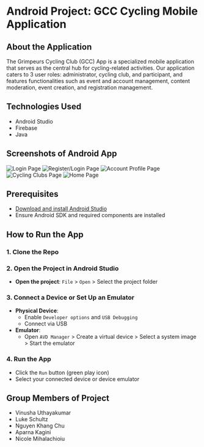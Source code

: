 # Android Project: GCC Cycling Mobile Application

## About the Application
The Grimpeurs Cycling Club (GCC) App is a specialized mobile application that serves as the central hub for cycling-related activities. Our application caters to 3 user roles: administrator, cycling club, and participant, and features functionalities such as event and account management, content moderation, event creation, and registration management.

## Technologies Used
- Android Studio
- Firebase
- Java

## Screenshots of Android App
![Login Page](Screenshot_2023-12-06_225703.png)
![Register/Login Page](Screenshot_2023-12-06_225804.png)
![Account Profile Page](Screenshot_2023-12-06_225209.png)
![Cycling Clubs Page](Screenshot_2023-12-06_224829.png)
![Home Page](Screenshot_2023-12-06_224149.png)

## Prerequisites
- [Download and install Android Studio](https://developer.android.com/studio)
- Ensure Android SDK and required components are installed

## How to Run the App

### 1. Clone the Repo

### 2. Open the Project in Android Studio
- **Open the project**: `File` > `Open` > Select the project folder

### 3. Connect a Device or Set Up an Emulator
- **Physical Device**: 
  - Enable `Developer options` and `USB Debugging`
  - Connect via USB
- **Emulator**: 
  - Open `AVD Manager` > Create a virtual device > Select a system image > Start the emulator

### 4. Run the App
- Click the `Run` button (green play icon)
- Select your connected device or device emulator

## Group Members of Project

- Vinusha Uthayakumar
- Luke Schultz
- Nguyen Khang Chu
- Aparna Kagini
- Nicole Mihalachioiu

